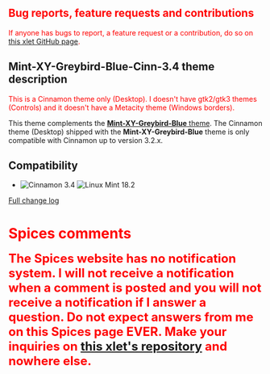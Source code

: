 <h2 style="color:red;">Bug reports, feature requests and contributions</h2>
<span style="color:red;">
If anyone has bugs to report, a feature request or a contribution, do so on <a href="https://github.com/Odyseus/CinnamonTools">this xlet GitHub page</a>.
</span>

## Mint-XY-Greybird-Blue-Cinn-3.4 theme description

<span style="color:red;">
This is a Cinnamon theme only (Desktop). I doesn't have gtk2/gtk3 themes (Controls) and it doesn't have a Metacity theme (Windows borders).
</span>

This theme complements the [**Mint-XY-Greybird-Blue** theme](https://cinnamon-spices.linuxmint.com/themes/view/Mint-XY-Greybird-Blue). The Cinnamon theme (Desktop) shipped with the **Mint-XY-Greybird-Blue** theme is only compatible with Cinnamon up to version 3.2.x.

## Compatibility

- ![Cinnamon 3.4](https://odyseus.github.io/CinnamonTools/lib/badges/cinn-3.4.svg) ![Linux Mint 18.2](https://odyseus.github.io/CinnamonTools/lib/badges/lm-18.2.svg)

[Full change log](https://github.com/Odyseus/CinnamonTools/blob/master/themes/Mint-XY-Greybird-Blue/CHANGELOG.md)

<h1 style="color:red;">Spices comments</h1>

<strong style="color:red;font-size:x-large;">
The Spices website has no notification system. I will not receive a notification when a comment is posted and you will not receive a notification if I answer a question. Do not expect answers from me on this Spices page EVER. Make your inquiries on <a href="https://github.com/Odyseus/CinnamonTools">this xlet's repository</a> and nowhere else.
</strong>
